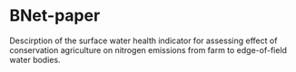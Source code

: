 # BNet-paper
Descirption of the surface water health indicator for assessing effect of conservation agriculture on nitrogen emissions from farm to edge-of-field water bodies.
